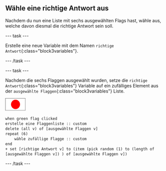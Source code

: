 ## Wähle eine richtige Antwort aus

Nachdem du nun eine Liste mit sechs ausgewählten Flags hast, wähle aus, welche davon diesmal die richtige Antwort sein soll.

--- task ---

Erstelle eine neue Variable mit dem Namen `richtige Antwort`{:class="block3variables"}.

--- /task ---

--- task ---

Nachdem die sechs Flaggen ausgewählt wurden, setze die `richtige Antwort`{:class="block3variables"} Variable auf ein zufälliges Element aus der `ausgewählte Flaggen`{:class="block3variables"} Liste.

![Flaggenfigur](images/flag-sprite.png)

```blocks3
when green flag clicked
erstelle eine Flaggenliste :: custom
delete (all v) of [ausgewählte Flaggen v]
repeat (6)
    wähle zufällige Flagge :: custom
end
+ set [richtige Antwort v] to (item (pick random (1) to (length of [ausgewählte Flaggen v]) ) of [ausgewählte Flaggen v])
```

--- /task ---
